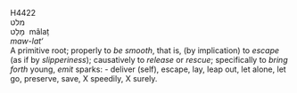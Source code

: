 <body>
  <p>H4422<br>  מלט  <br> מָלַט  ‎  mâlaṭ  <br><i>maw-lat‘ </i><br>A primitive root; properly to <i>be</i> <i>smooth</i>, that is, (by implication) to <i>escape</i> (as if by <i>slipperiness</i>); causatively to <i>release</i> or <i>rescue</i>; specifically to <i>bring</i> <i>forth</i> young, <i>emit</i> sparks: - deliver (self), escape, lay, leap out, let alone, let go, preserve, save, X speedily, X surely.<br></p>
 </body>